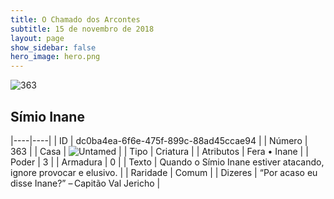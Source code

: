 ```yaml
---
title: O Chamado dos Arcontes
subtitle: 15 de novembro de 2018
layout: page
show_sidebar: false
hero_image: hero.png
---
```


![363](https://cdn.keyforgegame.com/media/card_front/pt/341_363_3RCHH4F7H4XF_pt.png)

## Símio Inane

|----|----|
| ID | dc0ba4ea-6f6e-475f-899c-88ad45ccae94 |
| Número | 363 |
| Casa | ![Untamed](https://archonarcana.com/images/thumb/b/bd/Untamed.png/22px-Untamed.png "Indomados") |
| Tipo | Criatura |
| Atributos | Fera • Inane |
| Poder | 3 |
| Armadura | 0 |
| Texto | Quando o Símio Inane estiver atacando, ignore provocar e elusivo. |
| Raridade | Comum |
| Dizeres | “Por acaso eu disse Inane?” – Capitão Val Jericho |
